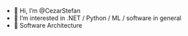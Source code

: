 - 👋 Hi, I’m @CezarStefan
- 👀 I’m interested in .NET / Python / ML / software in general
- 🌱 Software Architecture

<!---
CezarStefan/CezarStefan is a ✨ special ✨ repository because its `README.md` (this file) appears on your GitHub profile.
You can click the Preview link to take a look at your changes.
--->
